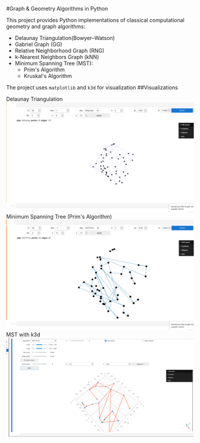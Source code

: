 #Graph & Geometry Algorithms in Python

This project provides Python implementations of classical computational geometry and graph algorithms:
- Delaunay Triangulation(Bowyer–Watson)
- Gabriel Graph (GG)
- Relative Neighborhood Graph (RNG)
- k-Nearest Neighbors Graph (kNN)
- Minimum Spanning Tree (MST):
  - Prim's Algorithm
  - Kruskal's Algorithm

The project uses `matplotlib` and `k3d` for visualization
##Visualizations

Delaunay Triangulation 
![Delaunay](img/scr1.png)
Minimum Spanning Tree (Prim's Algorithm)
![MST Prim](img/scr2.png)
MST with k3d
![MST 3D](img/scr3.png)
